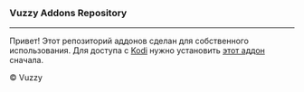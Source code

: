 <html lang="en">
  <head>
    <meta charset="utf-8">
    <meta http-equiv="X-UA-Compatible" content="IE=edge">
    <meta name="viewport" content="width=device-width, initial-scale=1">
    <title>Vuzzy Repository</title>
  </head>
  <body>
    <div class="container" style="margin-top: 30px;">
      <div class="jumbotron">
        <h3>Vuzzy Addons Repository</h3>
        <hr>
       <p> Привет!
        Этот репозиторий аддонов сделан для собственного использования.
        Для доступа с  <a href="http://kodi.tv/" target="_blank">Kodi</a>
        нужно установить <a href="https://nemiroff.github.io/kodi_repo/repo/repository.nemiroff/repository.nemiroff-1.0.1.zip">
        этот аддон</a> сначала.</p>
        <p class="text-just">&copy; Vuzzy</p>
      </div> 
    </div>
  </body>
</html>
